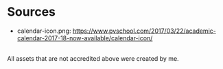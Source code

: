 # Sources
- calendar-icon.png: https://www.pvschool.com/2017/03/22/academic-calendar-2017-18-now-available/calendar-icon/

<br>
All assets that are not accredited above were created by me.
